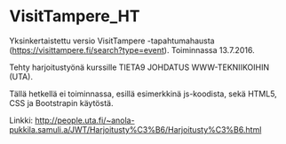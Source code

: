 # VisitTampere_HT
Yksinkertaistettu versio VisitTampere -tapahtumahausta (https://visittampere.fi/search?type=event). Toiminnassa 13.7.2016.

Tehty harjoitustyönä kurssille TIETA9	JOHDATUS WWW-TEKNIIKOIHIN (UTA).

Tällä hetkellä ei toiminnassa, esillä esimerkkinä js-koodista, sekä HTML5, CSS ja Bootstrapin käytöstä.

Linkki:
http://people.uta.fi/~anola-pukkila.samuli.a/JWT/Harjoitusty%C3%B6/Harjoitusty%C3%B6.html
